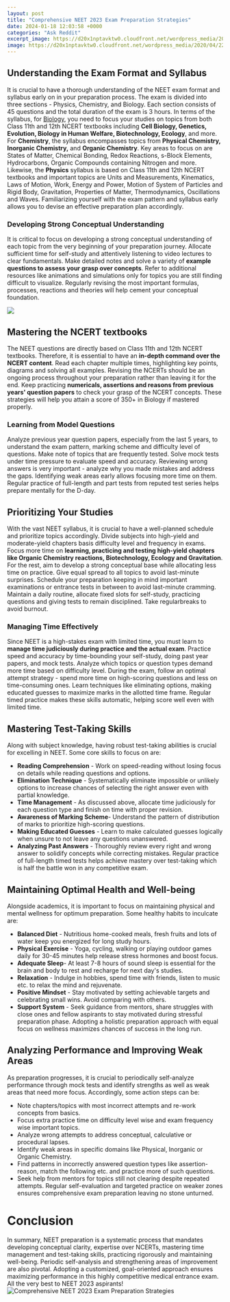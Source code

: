 ```yaml
---
layout: post
title: "Comprehensive NEET 2023 Exam Preparation Strategies"
date: 2024-01-18 12:03:58 +0000
categories: "Ask Reddit"
excerpt_image: https://d20x1nptavktw0.cloudfront.net/wordpress_media/2020/04/22-1.jpg
image: https://d20x1nptavktw0.cloudfront.net/wordpress_media/2020/04/22-1.jpg
---
```


## Understanding the Exam Format and Syllabus 
It is crucial to have a thorough understanding of the NEET exam format and syllabus early on in your preparation process. The exam is divided into three sections - Physics, Chemistry, and Biology. Each section consists of 45 questions and the total duration of the exam is 3 hours. 
In terms of the syllabus, for [Biology](https://store.fi.io.vn/xmas-light-shiba-inu-dog-design-matching-christmas-pajama-2), you need to focus your studies on topics from both Class 11th and 12th NCERT textbooks including **Cell Biology, Genetics, Evolution, Biology in Human Welfare, Biotechnology, Ecology**, and more. 
For **Chemistry**, the syllabus encompasses topics from **Physical Chemistry, Inorganic Chemistry,** and **Organic Chemistry**. Key areas to focus on are States of Matter, Chemical Bonding, Redox Reactions, s-Block Elements, Hydrocarbons, Organic Compounds containing Nitrogen and more.
Likewise, the **Physics** syllabus is based on Class 11th and 12th NCERT textbooks and important topics are Units and Measurements, Kinematics, Laws of Motion, Work, Energy and Power, Motion of System of Particles and Rigid Body, Gravitation, Properties of Matter, Thermodynamics, Oscillations and Waves. 
Familiarizing yourself with the exam pattern and syllabus early allows you to devise an effective preparation plan accordingly.
### Developing Strong Conceptual Understanding
It is critical to focus on developing a strong conceptual understanding of each topic from the very beginning of your preparation journey. Allocate sufficient time for self-study and attentively listening to video lectures to clear fundamentals. Make detailed notes and solve a variety of **example questions to assess your grasp over concepts**. Refer to additional resources like animations and simulations only for topics you are still finding difficult to visualize. Regularly revising the most important formulas, processes, reactions and theories will help cement your conceptual foundation.

![](https://mystudycart.com/Images/neet-2023-preparation.png)
## Mastering the NCERT textbooks
The NEET questions are directly based on Class 11th and 12th NCERT textbooks. Therefore, it is essential to have an **in-depth command over the NCERT content**. Read each chapter multiple times, highlighting key points, diagrams and solving all examples. Revising the NCERTs should be an ongoing process throughout your preparation rather than leaving it for the end. Keep practicing **numericals, assertions and reasons from previous years' question papers** to check your grasp of the NCERT concepts. These strategies will help you attain a score of 350+ in Biology if mastered properly.
### Learning from Model Questions  
Analyze previous year question papers, especially from the last 5 years, to understand the exam pattern, marking scheme and difficulty level of questions. Make note of topics that are frequently tested. Solve mock tests under time pressure to evaluate speed and accuracy. Reviewing wrong answers is very important - analyze why you made mistakes and address the gaps. Identifying weak areas early allows focusing more time on them. Regular practice of full-length and part tests from reputed test series helps prepare mentally for the D-day.
## Prioritizing Your Studies 
With the vast NEET syllabus, it is crucial to have a well-planned schedule and prioritize topics accordingly. Divide subjects into high-yield and moderate-yield chapters basis difficulty level and frequency in exams. Focus more time on **learning, practicing and testing high-yield chapters like Organic Chemistry reactions, Biotechnology, Ecology and Gravitation**. For the rest, aim to develop a strong conceptual base while allocating less time on practice. 
Give equal spread to all topics to avoid last-minute surprises. Schedule your preparation keeping in mind important examinations or entrance tests in between to avoid last-minute cramming. Maintain a daily routine, allocate fixed slots for self-study, practicing questions and giving tests to remain disciplined. Take regularbreaks to avoid burnout.
### Managing Time Effectively
Since NEET is a high-stakes exam with limited time, you must learn to **manage time judiciously during practice and the actual exam**. Practice speed and accuracy by time-bounding your self-study, doing past year papers, and mock tests. Analyze which topics or question types demand more time based on difficulty level. During the exam, follow an optimal attempt strategy - spend more time on high-scoring questions and less on time-consuming ones. Learn techniques like eliminating options, making educated guesses to maximize marks in the allotted time frame. Regular timed practice makes these skills automatic, helping score well even with limited time.
## Mastering Test-Taking Skills
Along with subject knowledge, having robust test-taking abilities is crucial for excelling in NEET. Some core skills to focus on are:
- **Reading Comprehension** - Work on speed-reading without losing focus on details while reading questions and options. 
- **Elimination Technique** - Systematically eliminate impossible or unlikely options to increase chances of selecting the right answer even with partial knowledge.
- **Time Management** - As discussed above, allocate time judiciously for each question type and finish on time with proper revision. 
- **Awareness of Marking Scheme**- Understand the pattern of distribution of marks to prioritize high-scoring questions. 
- **Making Educated Guesses** - Learn to make calculated guesses logically when unsure to not leave any questions unanswered.
- **Analyzing Past Answers** - Thoroughly review every right and wrong answer to solidify concepts while correcting mistakes.
Regular practice of full-length timed tests helps achieve mastery over test-taking which is half the battle won in any competitive exam.
## Maintaining Optimal Health and Well-being
Alongside academics, it is important to focus on maintaining physical and mental wellness for optimum preparation. Some healthy habits to inculcate are:
- **Balanced Diet** - Nutritious home-cooked meals, fresh fruits and lots of water keep you energized for long study hours. 
- **Physical Exercise** - Yoga, cycling, walking or playing outdoor games daily for 30-45 minutes help release stress hormones and boost focus. 
- **Adequate Sleep**- At least 7-8 hours of sound sleep is essential for the brain and body to rest and recharge for next day's studies. 
- **Relaxation** - Indulge in hobbies, spend time with friends, listen to music etc. to relax the mind and rejuvenate. 
- **Positive Mindset** - Stay motivated by setting achievable targets and celebrating small wins. Avoid comparing with others. 
- **Support System** - Seek guidance from mentors, share struggles with close ones and fellow aspirants to stay motivated during stressful preparation phase.
Adopting a holistic preparation approach with equal focus on wellness maximizes chances of success in the long run.
## Analyzing Performance and Improving Weak Areas
As preparation progresses, it is crucial to periodically self-analyze performance through mock tests and identify strengths as well as weak areas that need more focus. 
Accordingly, some action steps can be:
- Note chapters/topics with most incorrect attempts and re-work concepts from basics. 
- Focus extra practice time on difficulty level wise and exam frequency wise important topics. 
- Analyze wrong attempts to address conceptual, calculative or procedural lapses. 
- Identify weak areas in specific domains like Physical, Inorganic or Organic Chemistry. 
- Find patterns in incorrectly answered question types like assertion-reason, match the following etc. and practice more of such questions.
- Seek help from mentors for topics still not clearing despite repeated attempts.
Regular self-evaluation and targeted practice on weaker zones ensures comprehensive exam preparation leaving no stone unturned.
# Conclusion
In summary, NEET preparation is a systematic process that mandates developing conceptual clarity, expertise over NCERTs, mastering time management and test-taking skills, practicing rigorously and maintaining well-being. Periodic self-analysis and strengthening areas of improvement are also pivotal. Adopting a customized, goal-oriented approach ensures maximizing performance in this highly competitive medical entrance exam. All the very best to NEET 2023 aspirants!
![Comprehensive NEET 2023 Exam Preparation Strategies](https://d20x1nptavktw0.cloudfront.net/wordpress_media/2020/04/22-1.jpg)
